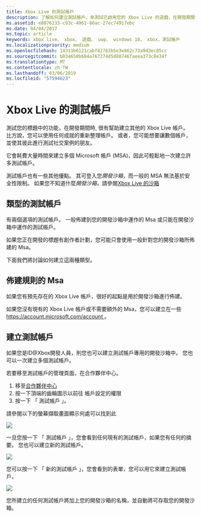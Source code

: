 ```yaml
---
title: Xbox Live 的測試帳戶
description: 了解如何建立測試帳戶，來測試已啟用您的 Xbox Live 的遊戲，在開發期間。
ms.assetid: e8076233-c93c-4961-86ac-27ec74917ebc
ms.date: 04/04/2017
ms.topic: article
keywords: xbox live、 xbox、 遊戲、 uwp、 windows 10、 xbox，測試帳戶
ms.localizationpriority: medium
ms.openlocfilehash: 14313b6121cabf82762b5e3e862c73a9d3ec05cc
ms.sourcegitcommit: b034650b684a767274d5d88746faeea373c8e34f
ms.translationtype: MT
ms.contentlocale: zh-TW
ms.lasthandoff: 03/06/2019
ms.locfileid: "57594623"
---
```

# <a name="xbox-live-test-accounts"></a>Xbox Live 的測試帳戶

測試您的標題中的功能，在開發期間時, 很有幫助建立其他的 Xbox Live 帳戶。  比方說，您可以使用任何成就的重新整理帳戶。  或者，您可能想要讓數個帳戶，並使其彼此進行測試社交案例的朋友。

它會耗費大量時間來建立多個 Microsoft 帳戶 (MSA)，因此可輕鬆地一次建立許多測試帳戶。

測試帳戶也有一些其他優點。  其可登入您*開發沙箱*，而一般的 MSA 無法基於安全性限制。  如果您不知道什麼*開發沙箱*，請參閱[Xbox Live 的沙箱](xbox-live-sandboxes.md)

## <a name="types-of-test-accounts"></a>類型的測試帳戶

有兩個選項的測試帳戶。  一般佈建到您的開發沙箱中運作的 Msa 或只能在開發沙箱中運作的測試帳戶。

如果您正在開發的標題有創作者計劃，您可能只會使用一般針對您的開發沙箱所佈建的 Msa。

下面我們將討論如何建立這兩種類型。

## <a name="provisioning-regular-msas"></a>佈建規則的 Msa

如果您有預先存在的 Xbox Live 帳戶，很好的起點是用於開發沙箱進行佈建。

如果您沒有現有的 Xbox Live 帳戶或不需要額外的 Msa，您可以建立在一些[ https://account.microsoft.com/account ](https://account.microsoft.com/account)。

## <a name="creating-test-accounts"></a>建立測試帳戶

如果您是ID@Xbox開發人員，則您也可以建立測試帳戶專用的開發沙箱中。  您也可以一次建立多個測試帳戶。

若要移至測試帳戶的管理頁面，在合作夥伴中心。
1. 移至[合作夥伴中心](https://partner.microsoft.com/dashboard)
2. 按一下頂端的齒輪圖示以前往 帳戶設定的權限
3. 按一下 「 測試帳戶 」。

請參閱以下的螢幕擷取畫面顯示何處可以找到此

![](images/getting_started/devcenter_testaccount_nav.png)

一旦您按一下 「 測試帳戶 」，您會看到任何現有的測試帳戶，如果您有任何的摘要。  您也可以建立新的測試帳戶。

![](images/getting_started/devcenter_testaccount_summary.png)

您可以按一下 「 新的測試帳戶 」，您會看到的表單，您可以用它來建立測試帳戶。

![](images/getting_started/devcenter_testaccount_new.png)

您所建立的任何測試帳戶將加上您的開發沙箱的名稱，並自動將可存取您的開發沙箱。
